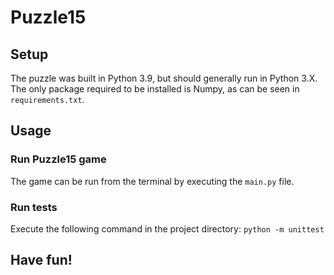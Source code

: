 # Puzzle15

## Setup
The puzzle was built in Python 3.9, but should generally run in Python 3.X.
The only package required to be installed is Numpy, as can be seen in `requirements.txt`.

## Usage
### Run Puzzle15 game
The game can be run from the terminal by executing the `main.py` file.

### Run tests
Execute the following command in the project directory: `python -m unittest`

## Have fun!